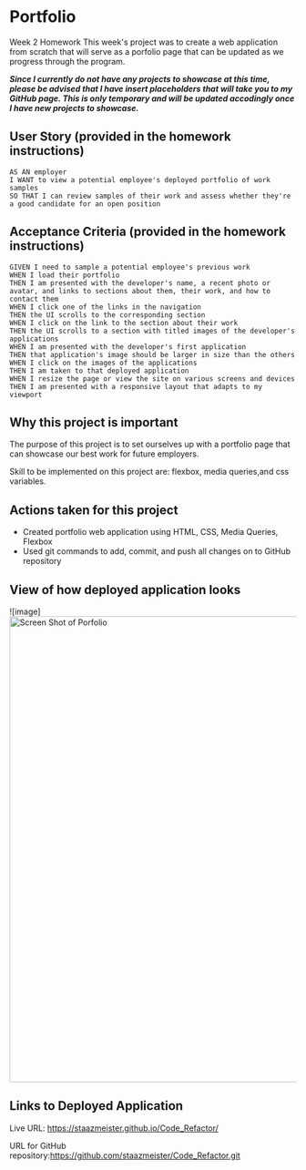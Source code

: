 # Portfolio
Week 2 Homework
This week's project was to create a web application from scratch that will serve as a porfolio page that can be updated as we progress through the program.


***Since I currently do not have any projects to showcase at this time, please be advised that I have insert placeholders that will take you to my GitHub page. This is only temporary and will be updated accodingly once I have new projects to showcase.***



## User Story (provided in the homework instructions)
```
AS AN employer
I WANT to view a potential employee's deployed portfolio of work samples
SO THAT I can review samples of their work and assess whether they're a good candidate for an open position
```

## Acceptance Criteria (provided in the homework instructions)
```
GIVEN I need to sample a potential employee's previous work
WHEN I load their portfolio
THEN I am presented with the developer's name, a recent photo or avatar, and links to sections about them, their work, and how to contact them
WHEN I click one of the links in the navigation
THEN the UI scrolls to the corresponding section
WHEN I click on the link to the section about their work
THEN the UI scrolls to a section with titled images of the developer's applications
WHEN I am presented with the developer's first application
THEN that application's image should be larger in size than the others
WHEN I click on the images of the applications
THEN I am taken to that deployed application
WHEN I resize the page or view the site on various screens and devices
THEN I am presented with a responsive layout that adapts to my viewport
```

## Why this project is important
The purpose of this project is to set ourselves up with a portfolio page that can showcase our best work for future employers. 

Skill to be implemented on this project are:
flexbox, media queries,and css variables.

## Actions taken for this project
- Created portfolio web application using HTML, CSS, Media Queries, Flexbox
- Used git commands to add, commit, and push all changes on to GitHub repository

## View of how deployed application looks

![image]<img width="818" alt="Screen Shot  of Porfolio" src="https://user-images.githubusercontent.com/94095220/146658794-6045660c-e5cc-4d57-a1a0-026141a44c9e.png">



## Links to Deployed Application
Live URL: https://staazmeister.github.io/Code_Refactor/

URL for GitHub repository:https://github.com/staazmeister/Code_Refactor.git
